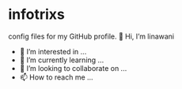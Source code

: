 # infotrixs
config files for my GitHub profile.
👋 Hi, I’m linawani
- 👀 I’m interested in ...
- 🌱 I’m currently learning ...
- 💞 I’m looking to collaborate on ...
- 📫 How to reach me ...
